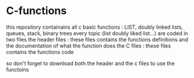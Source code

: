 # C-functions
this repository containains all c basic functions : LIST, doubly linked lists, queues, stack, binary trees
every topic (list doubly liked list...) are coded in two files
the header files :
  these files contains the functions definitions 
  and the documentation of what the function does
the C files      :
  these files contains the  functions code

so don't forget to download both the header and the c files 
to use the functoins
